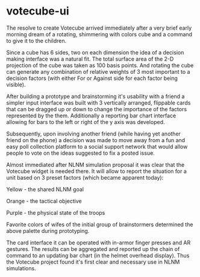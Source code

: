 # votecube-ui

The resolve to create Votecube arrived immediately after a very brief early morning dream of a rotating, shimmering with colors cube and a command to give it to the children.

Since a cube has 6 sides, two on each dimension the idea of a decision making interface was a natural fit. The total surface area of the 2-D projection of the cube was taken as 100 basis points. And rotating the cube can generate any combination of relative weights of 3 most important to a decision factors (with either For or Against side for each factor being visible).

After building a prototype and brainstorming it's usability with a friend a simpler input interface was built with 3 vertically arranged, flippable cards that can be dragged up or down to change the importance of the factors represented by the them.  Additionally a reporting bar chart interface allowing for bars to the left or right of the y axis was developed.

Subsequently, upon involving another friend (while having yet another friend on the phone) a decision was made to move away from a fun and easy poll collection platform to a  social support network that would allow people to vote on the ideas suggested to fix a posted issue.

Almost immediated after NLNM simulation proposal it was clear that the Votecube widget is needed there.  It will allow to report the situation for a unit based on 3 preset factors (which became apparent today):

Yellow - the shared NLNM goal

Orange - the tactical objective

Purple - the physical state of the troops

Favorite colors of wifes of the initial group of brainstormers determined the above palette during prototyping.

The card  interface it can be operated with in-armor finger presses and AR gestures.  The results can be aggregated and reported up the chain of command to an updating bar chart (in the helmet overhead display). Thus the Votecube project found it's first clear and necessary use in NLNM simulations.